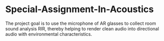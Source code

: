 # Special-Assignment-In-Acoustics


The project goal is to use the microphone of AR glasses to collect room sound analysis RIR, thereby helping to render clean audio into directional audio with environmental characteristics.

